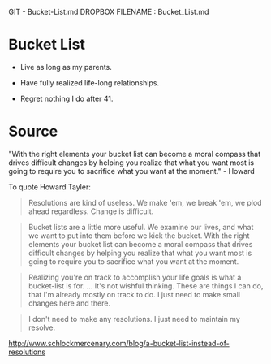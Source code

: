 GIT - Bucket-List.md
DROPBOX FILENAME : Bucket_List.md


# Bucket List

* Live as long as my parents.

* Have fully realized life-long relationships.

* Regret nothing I do after 41.

# Source

"With the right elements your bucket list can become a moral compass that drives difficult changes by helping you realize that what you want most is going to require you to sacrifice what you want at the moment." - Howard

To quote Howard Tayler:

>Resolutions are kind of useless. We make 'em, we break 'em, we plod ahead regardless. Change is difficult.

>Bucket lists are a little more useful. We examine our lives, and what we want to put into them before we kick the bucket. With the right elements your bucket list can become a moral compass that drives difficult changes by helping you realize that what you want most is going to require you to sacrifice what you want at the moment. 

>Realizing you're on track to accomplish your life goals is what a bucket-list is for. ... It's not wishful thinking. These are things I can do, that I'm already mostly on track to do. I just need to make small changes here and there. 

>I don't need to make any resolutions. I just need to maintain my resolve.

<http://www.schlockmercenary.com/blog/a-bucket-list-instead-of-resolutions>
